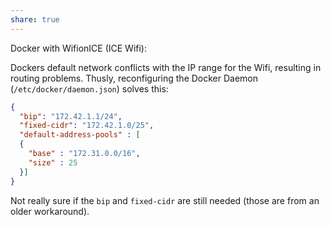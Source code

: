 ```yaml
---
share: true
---
```


Docker with WifionICE (ICE Wifi):

Dockers default network conflicts with the IP range for the Wifi, resulting in routing problems. Thusly, reconfiguring the Docker Daemon (`/etc/docker/daemon.json`) solves this:

```json
{
  "bip": "172.42.1.1/24",
  "fixed-cidr": "172.42.1.0/25",
  "default-address-pools" : [
  {
    "base" : "172.31.0.0/16",
    "size" : 25
  }]
}
```

Not really sure if the `bip` and `fixed-cidr` are still needed (those are from an older workaround).
